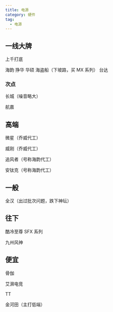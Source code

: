 ```yaml
---
title: 电源
category: 硬件
tag:
  - 电源
---
```


## 一线大牌

上千打底

海韵 挣华 华硕 海盗船（下坡路，买 MX 系列） 台达

### 次点

长城（噪音略大）

航嘉

## 高端

微星（乔威代工）

威刚（乔威代工）

追风者（号称海韵代工）

安钛克（号称海韵代工）

## 一般

全汉（出过批次问题，跌下神坛）

## 往下

酷冷至尊 SFX 系列

九州风神

## 便宜

骨伽

艾湃电竞

TT

金河田（主打低端）
